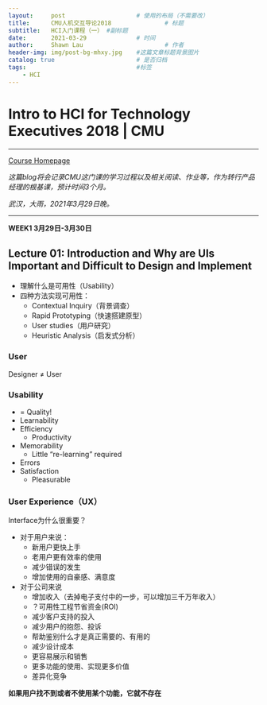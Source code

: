 ```yaml
---
layout:     post   				    # 使用的布局（不需要改）
title:      CMU人机交互导论2018				# 标题 
subtitle:   HCI入门课程（一） #副标题
date:       2021-03-29 				# 时间
author:     Shawn Lau						# 作者
header-img: img/post-bg-mhxy.jpg 	#这篇文章标题背景图片
catalog: true 						# 是否归档
tags:								#标签
    - HCI
---
```


# Intro to HCI for Technology Executives 2018 | CMU

---

[Course Homepage](https://www.cs.cmu.edu/~bam/uicourse/05863fall18/schedule.html)

*这篇blog将会记录CMU这门课的学习过程以及相关阅读、作业等，作为转行产品经理的根基课，预计时间3个月。* 

*武汉，大雨，2021年3月29日晚。*

---

**WEEK1 3月29日-3月30日**
## Lecture 01: Introduction and Why are UIs Important and Difficult to Design and Implement
- 理解什么是可用性（Usability）
- 四种方法实现可用性：
  - Contextual Inquiry（背景调查）
  - Rapid Prototyping（快速搭建原型）
  - User studies（用户研究）
  - Heuristic Analysis（启发式分析）

### User
Designer ≠ User

### Usability
- = Quality!
- Learnability
- Efficiency
  - Productivity
- Memorability
  - Little “re-learning” required
- Errors
- Satisfaction
  - Pleasurable

### User Experience（UX）
Interface为什么很重要？

- 对于用户来说：
  - 新用户更快上手
  - 老用户更有效率的使用
  - 减少错误的发生
  - 增加使用的自豪感、满意度
- 对于公司来说
  - 增加收入（去掉电子支付中的一步，可以增加三千万年收入）
  - ？可用性工程节省资金(ROI)
  - 减少客户支持的投入
  - 减少用户的抱怨、投诉
  - 帮助鉴别什么才是真正需要的、有用的
  - 减少设计成本
  - 更容易展示和销售
  - 更多功能的使用、实现更多价值
  - 差异化竞争

**如果用户找不到或者不使用某个功能，它就不存在**








